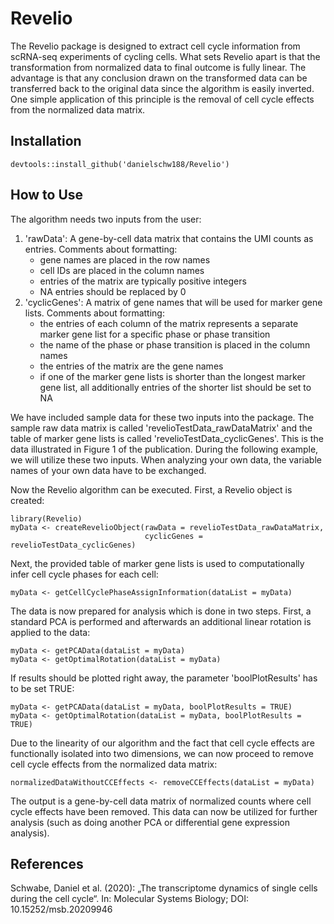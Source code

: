 # Revelio

The Revelio package is designed to extract cell cycle information from scRNA-seq experiments of cycling cells. What sets Revelio apart is that the transformation from normalized data to final outcome is fully linear. The advantage is that any conclusion drawn on the transformed data can be transferred back to the original data since the algorithm is easily inverted. One simple application of this principle is the removal of cell cycle effects from the normalized data matrix.

## Installation
```
devtools::install_github('danielschw188/Revelio')
```

## How to Use

The algorithm needs two inputs from the user:
1. 'rawData': A gene-by-cell data matrix that contains the UMI counts as entries. Comments about formatting:
    - gene names are placed in the row names
    - cell IDs are placed in the column names
    - entries of the matrix are typically positive integers
    - NA entries should be replaced by 0
2. 'cyclicGenes': A matrix of gene names that will be used for marker gene lists. Comments about formatting:
    - the entries of each column of the matrix represents a separate marker gene list for a specific phase or phase transition
    - the name of the phase or phase transition is placed in the column names
    - the entries of the matrix are the gene names
    - if one of the marker gene lists is shorter than the longest marker gene list, all additionally entries of the shorter list should be set to NA
    
We have included sample data for these two inputs into the package. The sample raw data matrix is called 'revelioTestData_rawDataMatrix' and the table of marker gene lists is called 'revelioTestData_cyclicGenes'. This is the data illustrated in Figure 1 of the publication. During the following example, we will utilize these two inputs. When analyzing your own data, the variable names of your own data have to be exchanged.

Now the Revelio algorithm can be executed. First, a Revelio object is created:
```
library(Revelio)
myData <- createRevelioObject(rawData = revelioTestData_rawDataMatrix,
                              cyclicGenes = revelioTestData_cyclicGenes)
```
Next, the provided table of marker gene lists is used to computationally infer cell cycle phases for each cell:
```
myData <- getCellCyclePhaseAssignInformation(dataList = myData)
```
The data is now prepared for analysis which is done in two steps. First, a standard PCA is performed and afterwards an additional linear rotation is applied to the data:
```
myData <- getPCAData(dataList = myData)
myData <- getOptimalRotation(dataList = myData)
```
If results should be plotted right away, the parameter 'boolPlotResults' has to be set TRUE:
```
myData <- getPCAData(dataList = myData, boolPlotResults = TRUE)
myData <- getOptimalRotation(dataList = myData, boolPlotResults = TRUE)
```

Due to the linearity of our algorithm and the fact that cell cycle effects are functionally isolated into two dimensions, we can now proceed to remove cell cycle effects from the normalized data matrix:
```
normalizedDataWithoutCCEffects <- removeCCEffects(dataList = myData)
```
The output is a gene-by-cell data matrix of normalized counts where cell cycle effects have been removed. This data can now be utilized for further analysis (such as doing another PCA or differential gene expression analysis).

## References

Schwabe, Daniel et al. (2020): „The transcriptome dynamics of single cells during the cell cycle“. In: Molecular Systems Biology; DOI: 10.15252/msb.20209946
